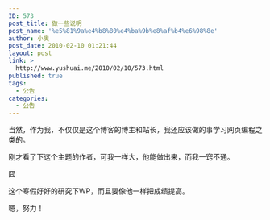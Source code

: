 ```yaml
---
ID: 573
post_title: 做一些说明
post_name: '%e5%81%9a%e4%b8%80%e4%ba%9b%e8%af%b4%e6%98%8e'
author: 小奥
post_date: 2010-02-10 01:21:44
layout: post
link: >
  http://www.yushuai.me/2010/02/10/573.html
published: true
tags:
  - 公告
categories:
  - 公告
---
```

当然，作为我，不仅仅是这个博客的博主和站长，我还应该做的事学习网页编程之类的。

刚才看了下这个主题的作者，可我一样大，他能做出来，而我一窍不通。

囧

这个寒假好好的研究下WP，而且要像他一样把成绩提高。

嗯，努力！